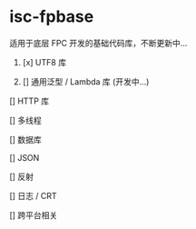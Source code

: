 # isc-fpbase

适用于底层 FPC 开发的基础代码库，不断更新中...

1. [x]  UTF8 库

2. [] 通用泛型 / Lambda 库 (开发中...)

[] HTTP 库

[] 多线程

[] 数据库

[] JSON

[] 反射

[] 日志 / CRT

[] 跨平台相关
